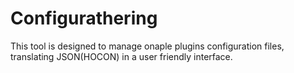 # Configurathering
This tool is designed to manage onaple plugins configuration files, translating JSON(HOCON) in a user friendly interface.  
  